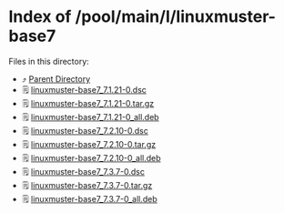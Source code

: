 
# Index of /pool/main/l/linuxmuster-base7
Files in this directory:
- ⤴ [Parent Directory](../)
- 🗒 [linuxmuster-base7_7.1.21-0.dsc](linuxmuster-base7_7.1.21-0.dsc)
- 🗒 [linuxmuster-base7_7.1.21-0.tar.gz](linuxmuster-base7_7.1.21-0.tar.gz)
- 🗒 [linuxmuster-base7_7.1.21-0_all.deb](linuxmuster-base7_7.1.21-0_all.deb)
- 🗒 [linuxmuster-base7_7.2.10-0.dsc](linuxmuster-base7_7.2.10-0.dsc)
- 🗒 [linuxmuster-base7_7.2.10-0.tar.gz](linuxmuster-base7_7.2.10-0.tar.gz)
- 🗒 [linuxmuster-base7_7.2.10-0_all.deb](linuxmuster-base7_7.2.10-0_all.deb)
- 🗒 [linuxmuster-base7_7.3.7-0.dsc](linuxmuster-base7_7.3.7-0.dsc)
- 🗒 [linuxmuster-base7_7.3.7-0.tar.gz](linuxmuster-base7_7.3.7-0.tar.gz)
- 🗒 [linuxmuster-base7_7.3.7-0_all.deb](linuxmuster-base7_7.3.7-0_all.deb)
